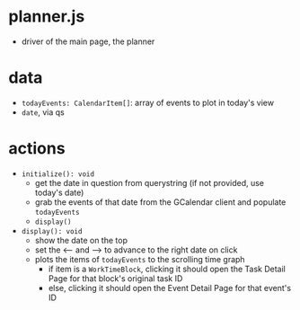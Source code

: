 # planner.js
- driver of the main page, the planner

# data
- `todayEvents: CalendarItem[]`: array of events to plot in today's view
- `date`, via qs

# actions
- `initialize(): void`
	- get the date in question from querystring (if not provided, use today's date)
	- grab the events of that date from the GCalendar client and populate `todayEvents`
	- `display()`
- `display(): void`
	- show the date on the top
	- set the <-- and --> to advance to the right date on click
	- plots the items of `todayEvents` to the scrolling time graph
		- if item is a `WorkTimeBlock`, clicking it should open the Task Detail Page for that block's original task ID
		- else, clicking it should open the Event Detail Page for that event's ID